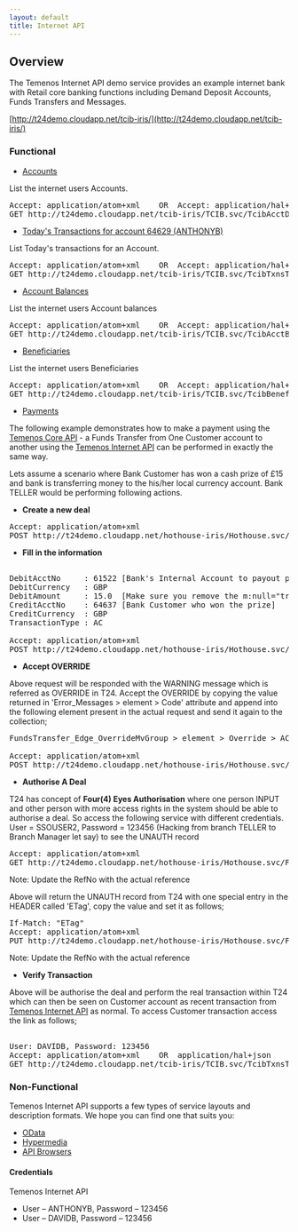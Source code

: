 ```yaml
---
layout: default
title: Internet API
---
```

## Overview

The Temenos Internet API demo service provides an example internet bank with Retail core banking functions including Demand Deposit Accounts, Funds Transfers and Messages.

[http://t24demo.cloudapp.net/tcib-iris/](http://t24demo.cloudapp.net/tcib-iris/)

### Functional

* [Accounts](http://t24demo.cloudapp.net/tcib-iris/TCIB.svc/TcibAcctDetailss\(\))

List the internet users Accounts.

<pre>
Accept: application/atom+xml	OR	Accept: application/hal+json 
GET http://t24demo.cloudapp.net/tcib-iris/TCIB.svc/TcibAcctDetailss()
</pre>


* [Today's Transactions for account 64629 (ANTHONYB)](http://t24demo.cloudapp.net/tcib-iris/TCIB.svc/TcibTxnsTodayLists\(\)?$filter=AcctId%20eq%2064629)

List Today's transactions for an Account.

<pre>
Accept: application/atom+xml	OR	Accept: application/hal+json
GET http://t24demo.cloudapp.net/tcib-iris/TCIB.svc/TcibTxnsTodayLists()?$filter=AcctId eq {account_id}
</pre>


* [Account Balances](http://t24demo.cloudapp.net/tcib-iris/TCIB.svc/TcibAcctBalTodays\(\))

List the internet users Account balances

<pre>
Accept: application/atom+xml	OR	Accept: application/hal+json
GET http://t24demo.cloudapp.net/tcib-iris/TCIB.svc/TcibAcctBalTodays()
</pre>


* [Beneficiaries](http://t24demo.cloudapp.net/tcib-iris/TCIB.svc/TcibBeneficiaryUtils\(\))

List the internet users Beneficiaries

<pre>
Accept: application/atom+xml	OR	Accept: application/hal+json
GET http://t24demo.cloudapp.net/tcib-iris/TCIB.svc/TcibBeneficiaryUtils()
</pre>

* [Payments]()

The following example demonstrates how to make a payment using the [Temenos Core API](/CoreAPI) - a Funds Transfer from One Customer account to another using the [Temenos Internet API](/InternetAPI) can be performed in exactly the same way.

Lets assume a scenario where Bank Customer has won a cash prize of £15 and bank is transferring money to the his/her local currency account. Bank TELLER would be performing following actions. 


- **Create a new deal**

<pre>
Accept: application/atom+xml
POST http://t24demo.cloudapp.net/hothouse-iris/Hothouse.svc/FundsTransfer_Edges()/new
</pre>


- **Fill in the information**
 
<pre>

DebitAcctNo		: 61522	[Bank's Internal Account to payout prizes]
DebitCurrency	: GBP
DebitAmount 	: 15.0	[Make sure you remove the m:null="true" attribute from the node]
CreditAcctNo	: 64637 [Bank Customer who won the prize]
CreditCurrency	: GBP
TransactionType	: AC
            
Accept: application/atom+xml
POST http://t24demo.cloudapp.net/hothouse-iris/Hothouse.svc/FundsTransfer_Edges()
</pre>

- **Accept OVERRIDE**

Above request will be responded with the WARNING message which is referred as OVERRIDE in T24. Accept the OVERRIDE by copying the value returned in 'Error_Messages > element > Code' attribute and append into the following element present in the actual request and send it again to the collection; 

<pre>
FundsTransfer_Edge_OverrideMvGroup > element > Override > ACCT.UNAUTH.OD

Accept: application/atom+xml
POST http://t24demo.cloudapp.net/hothouse-iris/Hothouse.svc/FundsTransfer_Edges()
</pre>

- **Authorise A Deal**

T24 has concept of **Four(4) Eyes Authorisation** where one person INPUT and other person with more access rights in the system should be able to authorise a deal. So access the following service with different credentials.
User = SSOUSER2, Password = 123456 (Hacking from branch TELLER to Branch Manager let say) to see the UNAUTH record 

<pre>
Accept: application/atom+xml
GET http://t24demo.cloudapp.net/hothouse-iris/Hothouse.svc/FundsTransfer_EdgesIAuth('RefNo')
</pre>
Note: Update the RefNo with the actual reference

Above will return the UNAUTH record from T24 with one special entry in the HEADER called 'ETag', copy the value and set it as follows; 

<pre>
If-Match: "ETag"
Accept: application/atom+xml
PUT http://t24demo.cloudapp.net/hothouse-iris/Hothouse.svc/FundsTransfer_EdgesIAuth('RefNo')/authorise
</pre>
Note: Update the RefNo with the actual reference

- **Verify Transaction**

Above will be authorise the deal and perform the real transaction within T24 which can then be seen on Customer account as recent transaction from [Temenos Internet API](InternetAPI) as normal. To access Customer transaction access the link as follows; 

<pre>

User: DAVIDB, Password: 123456
Accept: application/atom+xml	OR	application/hal+json
GET http://t24demo.cloudapp.net/tcib-iris/TCIB.svc/TcibTxnsTodayLists?$filter=AcctId eq 64637
</pre>


### Non-Functional

Temenos Internet API supports a few types of service layouts and description formats.  We hope you can find one that suits you:

* [OData](OData)
* [Hypermedia](Hypermedia)
* [API Browsers](/InternetAPIBrowsers)



#### Credentials

Temenos Internet API

* User – ANTHONYB, Password – 123456
* User – DAVIDB, Password – 123456




